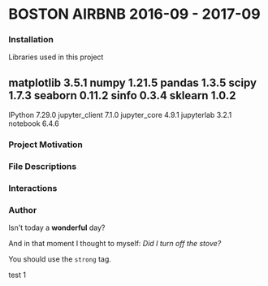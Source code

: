 # BOSTON AIRBNB 2016-09 - 2017-09


### Installation

Libraries used in this project

matplotlib  3.5.1
numpy       1.21.5
pandas      1.3.5
scipy       1.7.3
seaborn     0.11.2
sinfo       0.3.4
sklearn     1.0.2
-----
IPython             7.29.0
jupyter_client      7.1.0
jupyter_core        4.9.1
jupyterlab          3.2.1
notebook            6.4.6

### Project Motivation

### File Descriptions

### Interactions

### Author


Isn't today a **wonderful** day?

And in that moment I thought to myself: _Did I turn off the stove?_

You should use the `strong` tag.

test
1
